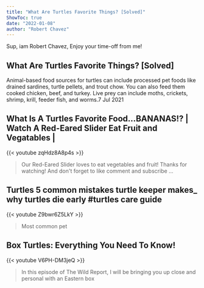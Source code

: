 ```yaml
---
title: "What Are Turtles Favorite Things? [Solved]"
ShowToc: true 
date: "2022-01-08"
author: "Robert Chavez" 
---
```


Sup, iam Robert Chavez, Enjoy your time-off from me!
## What Are Turtles Favorite Things? [Solved]
Animal-based food sources for turtles can include processed pet foods like drained sardines, turtle pellets, and trout chow. You can also feed them cooked chicken, beef, and turkey. Live prey can include moths, crickets, shrimp, krill, feeder fish, and worms.7 Jul 2021

## What Is A Turtles Favorite Food…BANANAS!? | Watch A Red-Eared Slider Eat Fruit and Vegatables |
{{< youtube zqHdz8A8p4s >}}
>Our Red-Eared Slider loves to eat vegetables and fruit! Thanks for watching! And don't forget to like comment and subscribe ...

## Turtles 5 common mistakes turtle keeper makes_ why turtles die early #turtles care guide
{{< youtube Z9bwr6Z5LkY >}}
>Most common pet 

## Box Turtles: Everything You Need To Know!
{{< youtube V6PH-DM3jeQ >}}
>In this episode of The Wild Report, I will be bringing you up close and personal with an Eastern box 

